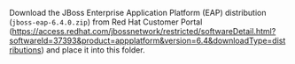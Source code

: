 Download the JBoss Enterprise Application Platform (EAP) distribution (`jboss-eap-6.4.0.zip`) from Red Hat Customer Portal (https://access.redhat.com/jbossnetwork/restricted/softwareDetail.html?softwareId=37393&product=appplatform&version=6.4&downloadType=distributions) and place it into this folder.
